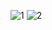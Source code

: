 ![1](https://cloud.githubusercontent.com/assets/16939699/14231613/b5c1c846-f9a7-11e5-9a6c-d341c5caf850.PNG)
![2](https://cloud.githubusercontent.com/assets/16939699/14231614/b6007d20-f9a7-11e5-9dcf-1b50c9d7c5f2.PNG)
